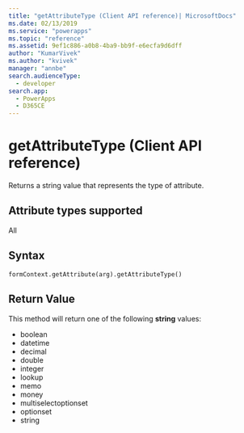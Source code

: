 ```yaml
---
title: "getAttributeType (Client API reference)| MicrosoftDocs"
ms.date: 02/13/2019
ms.service: "powerapps"
ms.topic: "reference"
ms.assetid: 9ef1c886-a0b8-4ba9-bb9f-e6ecfa9d6dff
author: "KumarVivek"
ms.author: "kvivek"
manager: "annbe"
search.audienceType: 
  - developer
search.app: 
  - PowerApps
  - D365CE
---
```

# getAttributeType (Client API reference)



Returns a string value that represents the type of attribute. 

## Attribute types supported

All

## Syntax

`formContext.getAttribute(arg).getAttributeType()`

## Return Value

This method will return one of the following **string** values:

- boolean
- datetime
- decimal
- double
- integer
- lookup
- memo
- money
- multiselectoptionset
- optionset
- string

